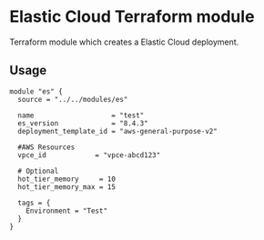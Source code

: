 # Elastic Cloud Terraform module

Terraform module which creates a Elastic Cloud deployment.

## Usage

```hcl
module "es" {
  source = "../../modules/es"

  name                   = "test"
  es_version             = "8.4.3"
  deployment_template_id = "aws-general-purpose-v2"

  #AWS Resources
  vpce_id            = "vpce-abcd123"

  # Optional
  hot_tier_memory     = 10
  hot_tier_memory_max = 15

  tags = {
    Environment = "Test"
  }
}
```

